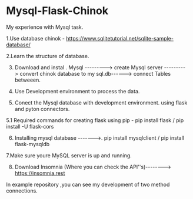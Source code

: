 # Mysql-Flask-Chinok
My experience with Mysql task.


1.Use database chinok - https://www.sqlitetutorial.net/sqlite-sample-database/

2.Learn the structure of database.

3. Download and instal . Mysql ---------> create Mysql server ---------> convert chinok database to my sql.db------> connect Tables betweeen.

4. Use Development environment to process the data.

5. Conect the Mysql database with development environment. using flask and pyton connectors.

5.1 Required commands for creating flask  using pip - pip install flask / pip install -U flask-cors

6. Installing mysql database ------->. pip install mysqlclient / pip install flask-mysqldb

7.Make sure youre MySQL server is up and running.

8. Download Insomnia (Where you can check the API''s)--------> https://insomnia.rest

In example repository ,you can see my development of two method connections.
